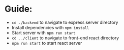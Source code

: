 # Guide:
- `cd ./backend` to navigate to express server directory
- Install dependencies with `npm install`
- Start server with `npm run start`
- `cd ../client` to navigate to front-end react directory
- `npm run start` to start react server
